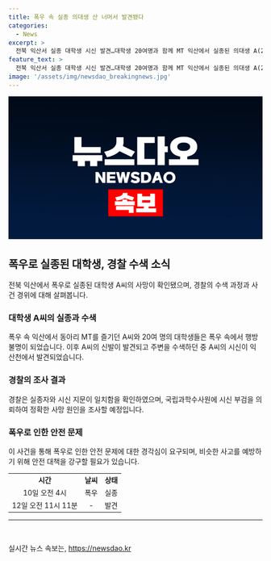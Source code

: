 ```yaml
---
title: 폭우 속 실종 의대생 산 너머서 발견됐다
categories:
  - News
excerpt: >
  전북 익산서 실종 대학생 시신 발견…대학생 20여명과 함께 MT 익산에서 실종된 의대생 A(22)씨의 시신이 익산천에서 발견됐다. A씨는 MT를 왔다가 숨진 채 발견된 것으로, 호우 속에서 실종된 후 55시간 만에 발견됐다. A씨의 신발이 발견된 후 수색이 이뤄졌으며, 국립과학수사원에 부검을 의뢰해 정확한 사망 원인을 조사할 예정이다. A씨와 함께 MT를 온 학우들은 술을 마시다가 잠들었으며, A씨가 담배 사러 나간 뒤 행방불명이었다.
feature_text: >
  전북 익산서 실종 대학생 시신 발견…대학생 20여명과 함께 MT 익산에서 실종된 의대생 A(22)씨의 시신이 익산천에서 발견됐다. A씨는 MT를 왔다가 숨진 채 발견된 것으로, 호우 속에서 실종된 후 55시간 만에 발견됐다. A씨의 신발이 발견된 후 수색이 이뤄졌으며, 국립과학수사원에 부검을 의뢰해 정확한 사망 원인을 조사할 예정이다. A씨와 함께 MT를 온 학우들은 술을 마시다가 잠들었으며, A씨가 담배 사러 나간 뒤 행방불명이었다.
image: '/assets/img/newsdao_breakingnews.jpg'
---
```


<p><img src="/assets/img/newsdao_breakingnews.jpg" alt="ontimetimes 속보" /></p>

<h2 data-ke-size="size26">폭우로 실종된 대학생, 경찰 수색 소식</h2>

<p data-ke-size="size16">전북 익산에서 폭우로 실종된 대학생 A씨의 사망이 확인됐으며, 경찰의 수색 과정과 사건 경위에 대해 살펴봅니다.</p>

<h3>대학생 A씨의 실종과 수색</h3>

<p data-ke-size="size16">폭우 속 익산에서 동아리 MT를 즐기던 A씨와 20여 명의 대학생들은 폭우 속에서 행방불명이 되었습니다. 이후 A씨의 신발이 발견되고 주변을 수색하던 중 A씨의 시신이 익산천에서 발견되었습니다.</p>

<h3>경찰의 조사 결과</h3>

<p data-ke-size="size16">경찰은 실종자와 시신 지문이 일치함을 확인하였으며, 국립과학수사원에 시신 부검을 의뢰하여 정확한 사망 원인을 조사할 예정입니다.</p>

<h3>폭우로 인한 안전 문제</h3>

<p data-ke-size="size16">이 사건을 통해 폭우로 인한 안전 문제에 대한 경각심이 요구되며, 비슷한 사고를 예방하기 위해 안전 대책을 강구할 필요가 있습니다.</p>

<table>
  <tr>
    <td style="text-align: center; height: 17px;"><b>시간</b></td>
    <td style="text-align: center; height: 17px;"><b>날씨</b></td>
    <td style="text-align: center; height: 17px;"><b>상태</b></td>
  </tr>
  <tr>
    <td style="text-align: center; height: 17px;">10일 오전 4시</td>
    <td style="text-align: center; height: 17px;">폭우</td>
    <td style="text-align: center; height: 17px;">실종</td>
  </tr>
  <tr>
    <td style="text-align: center; height: 17px;">12일 오전 11시 11분</td>
    <td style="text-align: center; height: 17px;">-</td>
    <td style="text-align: center; height: 17px;">발견</td>
  </tr>
</table>

<hr>

<p data-ke-size="size16">&nbsp;</p>
실시간 뉴스 속보는, <a href="https://newsdao.kr" rel="dofollow">https://newsdao.kr</a>


